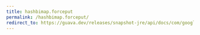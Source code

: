 ```yaml
---
title: hashbimap.forceput
permalink: /hashbimap.forceput/
redirect_to: https://guava.dev/releases/snapshot-jre/api/docs/com/google/common/collect/HashBiMap.html#forcePut-K-V-
---
```

